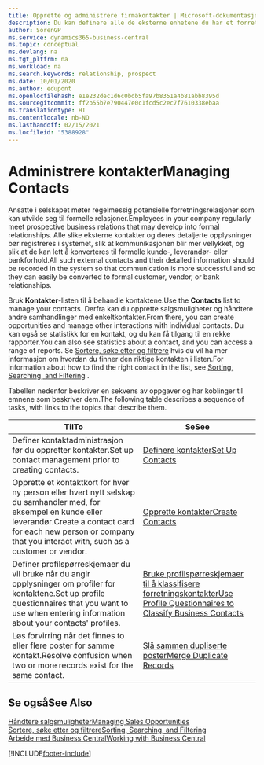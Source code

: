 ```yaml
---
title: Opprette og administrere firmakontakter | Microsoft-dokumentasjon
description: Du kan definere alle de eksterne enhetene du har et forretningsforhold til (for eksempel prospekter, kunder, leverandører og konsulenter), som kontakter.
author: SorenGP
ms.service: dynamics365-business-central
ms.topic: conceptual
ms.devlang: na
ms.tgt_pltfrm: na
ms.workload: na
ms.search.keywords: relationship, prospect
ms.date: 10/01/2020
ms.author: edupont
ms.openlocfilehash: e1e232dec1d6c0bdb5fa97b8351a4b81abb8395d
ms.sourcegitcommit: ff2b55b7e790447e0c1fcd5c2ec7f7610338ebaa
ms.translationtype: HT
ms.contentlocale: nb-NO
ms.lasthandoff: 02/15/2021
ms.locfileid: "5388928"
---
```

# <a name="managing-contacts"></a><span data-ttu-id="1e526-103">Administrere kontakter</span><span class="sxs-lookup"><span data-stu-id="1e526-103">Managing Contacts</span></span>

<span data-ttu-id="1e526-104">Ansatte i selskapet møter regelmessig potensielle forretningsrelasjoner som kan utvikle seg til formelle relasjoner.</span><span class="sxs-lookup"><span data-stu-id="1e526-104">Employees in your company regularly meet prospective business relations that may develop into formal relationships.</span></span> <span data-ttu-id="1e526-105">Alle slike eksterne kontakter og deres detaljerte opplysninger bør registreres i systemet, slik at kommunikasjonen blir mer vellykket, og slik at de kan lett å konverteres til formelle kunde-, leverandør- eller bankforhold.</span><span class="sxs-lookup"><span data-stu-id="1e526-105">All such external contacts and their detailed information should be recorded in the system so that communication is more successful and so they can easily be converted to formal customer, vendor, or bank relationships.</span></span>

<span data-ttu-id="1e526-106">Bruk **Kontakter**-listen til å behandle kontaktene.</span><span class="sxs-lookup"><span data-stu-id="1e526-106">Use the **Contacts** list to manage your contacts.</span></span> <span data-ttu-id="1e526-107">Derfra kan du opprette salgsmuligheter og håndtere andre samhandlinger med enkeltkontakter.</span><span class="sxs-lookup"><span data-stu-id="1e526-107">From there, you can create opportunities and manage other interactions with individual contacts.</span></span> <span data-ttu-id="1e526-108">Du kan også se statistikk for en kontakt, og du kan få tilgang til en rekke rapporter.</span><span class="sxs-lookup"><span data-stu-id="1e526-108">You can also see statistics about a contact, and you can access a range of reports.</span></span> <span data-ttu-id="1e526-109">Se [Sortere, søke etter og filtrere](ui-enter-criteria-filters.md) hvis du vil ha mer informasjon om hvordan du finner den riktige kontakten i listen.</span><span class="sxs-lookup"><span data-stu-id="1e526-109">For information about how to find the right contact in the list, see [Sorting, Searching, and Filtering](ui-enter-criteria-filters.md) .</span></span>  

<span data-ttu-id="1e526-110">Tabellen nedenfor beskriver en sekvens av oppgaver og har koblinger til emnene som beskriver dem.</span><span class="sxs-lookup"><span data-stu-id="1e526-110">The following table describes a sequence of tasks, with links to the topics that describe them.</span></span>

| <span data-ttu-id="1e526-111">Til</span><span class="sxs-lookup"><span data-stu-id="1e526-111">To</span></span> | <span data-ttu-id="1e526-112">Se</span><span class="sxs-lookup"><span data-stu-id="1e526-112">See</span></span> |
| --- | --- |
| <span data-ttu-id="1e526-113">Definer kontaktadministrasjon før du oppretter kontakter.</span><span class="sxs-lookup"><span data-stu-id="1e526-113">Set up contact management prior to creating contacts.</span></span> |[<span data-ttu-id="1e526-114">Definere kontakter</span><span class="sxs-lookup"><span data-stu-id="1e526-114">Set Up Contacts</span></span>](marketing-setup-contacts.md) |
| <span data-ttu-id="1e526-115">Opprette et kontaktkort for hver ny person eller hvert nytt selskap du samhandler med, for eksempel en kunde eller leverandør.</span><span class="sxs-lookup"><span data-stu-id="1e526-115">Create a contact card for each new person or company that you interact with, such as a customer or vendor.</span></span> |[<span data-ttu-id="1e526-116">Opprette kontakter</span><span class="sxs-lookup"><span data-stu-id="1e526-116">Create Contacts</span></span>](marketing-create-contact-companies.md) |
|<span data-ttu-id="1e526-117">Definer profilspørreskjemaer du vil bruke når du angir opplysninger om profiler for kontaktene.</span><span class="sxs-lookup"><span data-stu-id="1e526-117">Set up profile questionnaires that you want to use when entering information about your contacts' profiles.</span></span>|[<span data-ttu-id="1e526-118">Bruke profilspørreskjemaer til å klassifisere forretningskontakter</span><span class="sxs-lookup"><span data-stu-id="1e526-118">Use Profile Questionnaires to Classify Business Contacts</span></span>](marketing-create-contact-profile-questionnaire.md)|
|<span data-ttu-id="1e526-119">Løs forvirring når det finnes to eller flere poster for samme kontakt.</span><span class="sxs-lookup"><span data-stu-id="1e526-119">Resolve confusion when two or more records exist for the same contact.</span></span>|[<span data-ttu-id="1e526-120">Slå sammen dupliserte poster</span><span class="sxs-lookup"><span data-stu-id="1e526-120">Merge Duplicate Records</span></span>](sales-how-merge-duplicate-records.md)|

## <a name="see-also"></a><span data-ttu-id="1e526-121">Se også</span><span class="sxs-lookup"><span data-stu-id="1e526-121">See Also</span></span>

[<span data-ttu-id="1e526-122">Håndtere salgsmuligheter</span><span class="sxs-lookup"><span data-stu-id="1e526-122">Managing Sales Opportunities</span></span>](marketing-manage-sales-opportunities.md)  
[<span data-ttu-id="1e526-123">Sortere, søke etter og filtrere</span><span class="sxs-lookup"><span data-stu-id="1e526-123">Sorting, Searching, and Filtering</span></span>](ui-enter-criteria-filters.md)  
[<span data-ttu-id="1e526-124">Arbeide med Business Central</span><span class="sxs-lookup"><span data-stu-id="1e526-124">Working with Business Central</span></span>](ui-work-product.md)  


[!INCLUDE[footer-include](includes/footer-banner.md)]